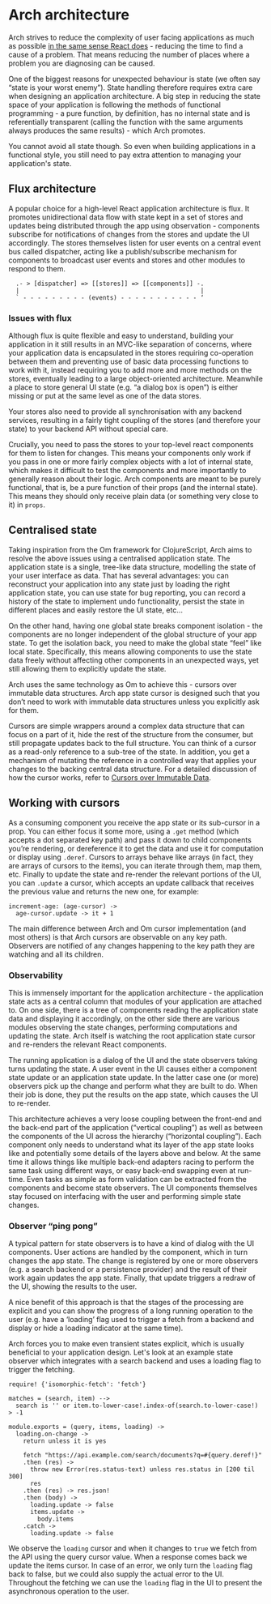 # Arch architecture

Arch strives to reduce the complexity of user facing applications as much as possible [in the same sense React does](https://speakerdeck.com/vjeux/why-does-react-scale-jsconf-2014) - reducing the time to find a cause of a problem. That means reducing the number of places where a problem you are diagnosing can be caused.

One of the biggest reasons for unexpected behaviour is state (we often say “state is your worst enemy”). State handling therefore requires extra care when designing an application architecture. A big step in reducing the state space of your application is following the methods of functional programming - a pure function, by definition, has no internal state and is referentially transparent (calling the function with the same arguments always produces the same results) - which Arch promotes.

You cannot avoid all state though. So even when building applications in a functional style, you still need to  pay extra attention to managing your application's state.

## Flux architecture

A popular choice for a high-level React application architecture  is flux. It promotes unidirectional data flow with state kept in a set of stores and updates being distributed through the app  using observation - components subscribe for notifications of changes from the stores and update the UI accordingly. The stores themselves listen for user events on a central event bus called dispatcher, acting like a publish/subscribe mechanism for components to broadcast user events and stores and other modules to respond to them.

```
  .- > [dispatcher] => [[stores]] => [[components]] -.
  |                                                  |
  ` - - - - - - - - - (events) - - - - - - - - - - - ‘
```

### Issues with flux

Although flux is quite flexible and easy to understand, building your application in it still results in an MVC-like separation of concerns, where your application data is encapsulated in the stores requiring co-operation between them and preventing use of basic data processing functions to work with it, instead requiring you to add more and more methods on the stores, eventually leading to a large object-oriented architecture. Meanwhile a place to store general UI state (e.g. “a dialog box is open”) is either missing or put at the same level as one of the data stores.

Your stores also need to provide all synchronisation with any backend services, resulting in a fairly tight coupling of the stores (and therefore your state) to your backend API without special care.

Crucially, you need to pass the stores to your top-level react components for them to listen for changes. This means your components only work if you pass in one or more fairly complex objects with a lot of internal state, which makes it difficult to test the components and more importantly to generally reason about their logic. Arch components are meant to be purely functional, that is, be a pure function of their props (and the internal state). This means they should only receive plain data (or something very close to it) in `props`.

## Centralised state

Taking inspiration from the Om framework for ClojureScript, Arch aims to resolve the above issues using a centralised application state. The application state is a single, tree-like data structure, modelling the state of your user interface as data. That has several advantages: you can reconstruct your application into any state just by loading the right application state, you can use state for bug reporting, you can record a history of the state to implement undo functionality, persist the state in different places and easily restore the UI state, etc…

On the other hand, having one global state breaks component isolation - the components are no longer independent of the global structure of your app state. To get the isolation back, you need to make the global state “feel” like local state. Specifically, this means allowing components to use the state data freely without affecting other components in an unexpected ways, yet still allowing them to explicitly update the state.

Arch uses the same technology as Om to achieve this - cursors over immutable data structures. Arch app state cursor is designed such that you don’t need to work with immutable data structures unless you explicitly ask for them.

Cursors are simple wrappers around a complex data structure that can focus on a part of it, hide the rest of the structure from the consumer, but still propagate updates back to the full structure. You can think of a cursor as a read-only reference to a sub-tree of the state. In addition, you get a mechanism of mutating the reference in a controlled way that applies your changes to the backing central data structure. For a detailed discussion of how the cursor works, refer to [Cursors over Immutable Data](06-cursors-and-immutables.md).

## Working with cursors

As a consuming component you receive the app state or its sub-cursor in a prop. You can either focus it some more, using a `.get` method (which accepts a dot separated key path) and pass it down to child components you’re rendering, or dereference it to get the data and use it for computation or display using `.deref`. Cursors to arrays behave like arrays (in fact, they are arrays of cursors to the items), you can iterate through them, map them, etc. Finally to update the state and re-render the relevant portions of the UI, you can `.update` a cursor, which accepts an update callback that receives the previous value and returns the new one, for example:

```
increment-age: (age-cursor) ->
  age-cursor.update -> it + 1
```

The main difference between Arch and Om cursor implementation (and most others) is that Arch cursors are observable on any key path. Observers are notified of any changes happening to the key path they are watching and all its children.

### Observability

This is immensely important for the application architecture - the application state acts as a central column that modules of your application are attached to. On one side, there is a tree of components reading the application state data and displaying it accordingly, on the other side there are various modules observing the state changes, performing computations and updating the state. Arch itself is watching the root application state cursor and re-renders the relevant React components.

The running application is a dialog of the UI and the state observers taking turns updating the state. A user event in the UI causes either a component state update or an application state update. In the latter case one (or more) observers pick up the change and perform what they are built to do. When their job is done, they put the results on the app state, which causes the UI to re-render.

This architecture achieves a very loose coupling between the front-end and the back-end part of the application (“vertical coupling”) as well as between the components of the UI across the hierarchy (“horizontal coupling”). Each component only needs to understand what its layer of the app state looks like and potentially some details of the layers above and below. At the same time it allows things like multiple back-end adapters racing to perform the same task using different ways, or easy back-end swapping even at run-time. Even tasks as simple as form validation can be extracted from the components and become state observers. The UI components themselves stay focused on interfacing with the user and performing simple state changes.

### Observer “ping pong”

A typical pattern for state observers is to have a kind of dialog with the UI components. User actions are handled by the component, which in turn changes the app state. The change is registered by one or more observers (e.g. a search backend or a persistence provider) and the result of their work again updates the app state. Finally, that update triggers a redraw of the UI, showing the results to the user.

A nice benefit of this approach is that the stages of the processing are explicit and you can show the progress of a long running operation to the user (e.g. have a ‘loading’ flag used to trigger a fetch from a backend and display or hide a loading indicator at the same time).

Arch forces you to make even transient states explicit, which is usually beneficial to your application design. Let's look at an example state observer which integrates with a search backend and uses a loading flag to trigger the fetching.

```
require! {'isomorphic-fetch': 'fetch'}

matches = (search, item) -->
  search is '' or item.to-lower-case!.index-of(search.to-lower-case!) > -1

module.exports = (query, items, loading) ->
  loading.on-change ->
    return unless it is yes

    fetch "https://api.example.com/search/documents?q=#{query.deref!}"
    .then (res) ->
      throw new Error(res.status-text) unless res.status in [200 til 300]
      res
    .then (res) -> res.json!
    .then (body) ->
      loading.update -> false
      items.update ->
        body.items
    .catch ->
      loading.update -> false
```

We observe the `loading` cursor and when it changes to `true` we fetch from the API using the query cursor value. When a response comes back we update the items cursor. In case of an error, we only turn the `loading` flag back to false, but we could also supply the actual error to the UI. Throughout the fetching we can use the `loading` flag in the UI to present the asynchronous operation to the user.
